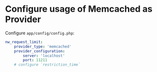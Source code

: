 Configure usage of Memcached as Provider
=============

Configure `app/config/config.php`:
```yml
nw_request_limit:
    provider_type: 'memcached'
    provider_configuration:
        server: 'localhost'
        port: 11211
    # configure `restriction_time`
```
